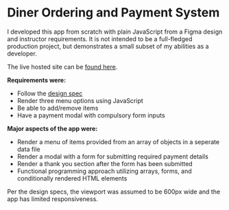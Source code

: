# Diner Ordering and Payment System

I developed this app from scratch with plain JavaScript from a Figma design and instructor requirements. It is not intended to be a full-fledged production project, but demonstrates a small subset of my abilities as a developer.

The live hosted site can be [found here](https://daves-diner.netlify.app/).

**Requirements were:**

- Follow the [design spec](https://www.figma.com/file/iFFwsp3hRgXPTuorN8ZrzT/Mobile-Restaurant-Menu?node-id=0%3A1&t=RsJMe93UGVGuMfCZ-1)
- Render three menu options using JavaScript
- Be able to add/remove items
- Have a payment modal with compulsory form inputs

**Major aspects of the app were:**

- Render a menu of items provided from an array of objects in a seperate data file
- Render a modal with a form for submitting required payment details
- Render a thank you section after the form has been submitted
- Functional programming approach utilizing arrays, forms, and conditionally rendered HTML elements

Per the design specs, the viewport was assumed to be 600px wide and the app has limited responsiveness.
